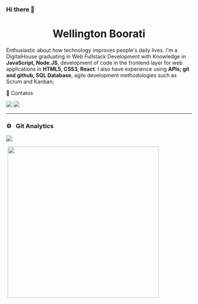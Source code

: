 ### Hi there 👋


<h1 align="center">Wellington Boorati</h1>

Enthusiastic about how technology improves people's daily lives. I'm a DigitalHouse graduating in Web Fullstack Development with Knowledge in <strong>JavaScript, Node.JS</strong>, development of code in the frontend layer for web applications in <strong>HTML5, CSS3, React</strong>. I also have experience using <strong>APIs; git and github, SQL Database</strong>, agile development methodologies such as Scrum and Kanban;


🤝 Contatos

[<img src="https://img.shields.io/badge/linkedin-%230077B5.svg?&style=for-the-badge&logo=linkedin&logoColor=white" />](https://www.linkedin.com/in/wellingtonboorati/)
[<img src=" https://img.shields.io/badge/GitHub-100000?style=for-the-badge&logo=github&logoColor=white" />](https://github.com/wellboorati)
<hr>


### ⚙️ &nbsp; Git Analytics

<p><img align="center" src="https://github-readme-stats.vercel.app/api?username=wellboorati&theme=dark&show_icons=true" /></p>
<p>&nbsp;<img align="center" src="https://github-readme-stats.vercel.app/api/top-langs/?username=wellboorati&theme=dark&layout=compact" width="410" /></p>

